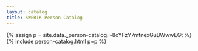 ```yaml
---
layout: catalog
title: SWERIK Person Catalog
---
```

{% assign p = site.data._person-catalog.i-8oYFzY7mtnexGuBWwwEGt %}
{% include person-catalog.html p=p %}

